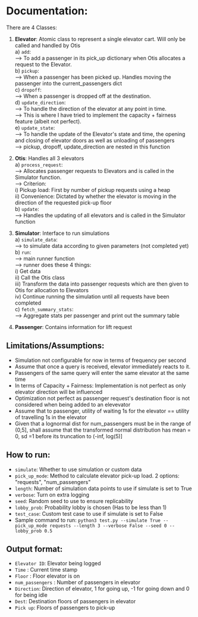 # Documentation:


There are 4 Classes:

1) **Elevator**: Atomic class to represent a single elevator cart. Will only be called and handled by Otis <br/>
a) `add`:<br/>
--> To add a passenger in its pick_up dictionary when Otis allocates a request to the Elevator.<br/>
b) `pickup`:<br/>
--> When a passenger has been picked up. Handles moving the passenger into the current_passengers dict<br/>
c) `dropoff`:<br/>
--> When a passenger is dropped off at the destination.<br/>
d) `update_direction`:<br/>
--> To handle the direction of the elevator at any point in time.<br/>
--> This is where I have tried to implement the capacity + fairness feature (albeit not perfect).<br/>
e) `update_state`:<br/>
--> To handle the update of the Elevator's state and time, the opening and closing of elevator doors as well as unloading of passengers<br/>
--> pickup, dropoff, update_direction are nested in this function<br/>

2) **Otis**: Handles all 3 elevators<br/>
a) `process_request`:<br/>
--> Allocates passenger requests to Elevators and is called in the Simulator function.<br/>
--> Criterion:<br/>
i) Pickup load: First by number of pickup requests using a heap<br/>
ii) Convenience: Dictated by whether the elevator is moving in the direction of the requested pick-up floor<br/>
b) `update`:<br/>
--> Handles the updating of all elevators and is called in the Simulator function<br/>

3) **Simulator**: Interface to run simulations<br/>
a) `simulate_data`:<br/>
--> to simulate data according to given parameters (not completed yet)<br/>
b) `run`:<br/>
--> main runner function<br/>
--> runner does these 4 things:<br/>
i) Get data<br/>
ii) Call the Otis class<br/>
iii) Transform the data into passenger requests which are then given to Otis for allocation to Elevators<br/>
iv) Continue running the simulation until all requests have been completed<br/>
c) `fetch_summary_stats`:<br/>
--> Aggregate stats per passenger and print out the summary table<br/>

4) **Passenger**: Contains information for lift request<br/>


## Limitations/Assumptions:
- Simulation not configurable for now in terms of frequency per second
- Assume that once a query is received,  elevator immediately reacts to it.
- Passengers of the same query will enter the same elevator at the same time 
- In terms of Capacity + Fairness: Implementation is not perfect as only elevator direction will be influenced
- Optimization not perfect as passenger request's destination floor is not considered when being added to an elevevator
- Assume that to passenger, utility of waiting 1s for the elevator == utility of travelling 1s in the elevator
- Given that a lognormal dist for num_passengers must be in the range of (0,5], shall assume that the transformed normal distribution has mean = 0, sd =1 before its truncation to (-inf, log(5)] 

## How to run:
- `simulate`: Whether to use simulation or custom data
- `pick_up_mode`: Method to calculate elevator pick-up load. 2 options: "requests", "num_passengers"
- `length`: Number of simulation data points to use if simulate is set to True
- `verbose`: Turn on extra logging
- `seed`: Random seed to use to ensure replicability
- `lobby_prob`: Probability lobby is chosen (Has to be less than 1)
- `test_case`: Custom test case to use if simulate is set to False
- Sample command to run:
`python3 test.py --simulate True --pick_up_mode requests --length 3 --verbose False --seed 0 --lobby_prob 0.5`

## Output format:
- `Elevator ID`: Elevator being logged
- `Time` : Current time stamp
- `Floor` : Floor elevator is on
- `num_passengers` : Number of passengers in elevator
- `Direction`: Direction of elevator, 1 for going up, -1 for going down and 0 for being idle
- `Dest`: Destination floors of passengers in elevator
- `Pick up`: Floors of passengers to pick-up
